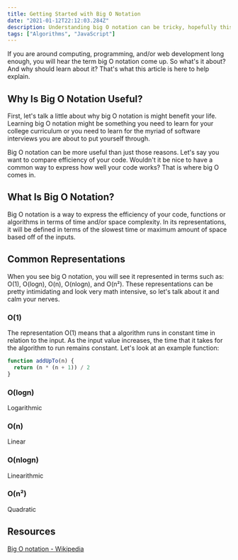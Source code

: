 ```yaml
---
title: Getting Started with Big O Notation
date: "2021-01-12T22:12:03.284Z"
description: Understanding big O notation can be tricky, hopefully this article helps.
tags: ["Algorithms", "JavaScript"]
---
```


If you are around computing, programming, and/or web development long enough, you will hear the term big O notation come up. So what's it about? And why should learn about it? That's what this article is here to help explain.

## Why Is Big O Notation Useful?

First, let's talk a little about why big O notation is might benefit your life. Learning big O notation might be something you need to learn for your college curriculum or you need to learn for the myriad of software interviews you are about to put yourself through.

Big O notation can be more useful than just those reasons. Let's say you want to compare efficiency of your code. Wouldn't it be nice to have a common way to express how well your code works? That is where big O comes in.

## What Is Big O Notation?

Big O notation is a way to express the efficiency of your code, functions or algorithms in terms of time and/or space complexity. In its representations, it will be defined in terms of the slowest time or maximum amount of space based off of the inputs.

## Common Representations

When you see big O notation, you will see it represented in terms such as: O(1), O(logn), O(n), O(nlogn), and O(n²). These representations can be pretty intimidating and look very math intensive, so let's talk about it and calm your nerves.

### O(1)
The representation O(1) means that a algorithm runs in constant time in relation to the input. As the input value increases, the time that it takes for the algorithm to run remains constant. Let's look at an example function:

```javascript
function addUpTo(n) {
  return (n * (n + 1)) / 2
}
```

### O(logn)
Logarithmic

### O(n)
Linear

### O(nlogn)
Linearithmic

### O(n²)
Quadratic

## Resources
[Big O notation - Wikipedia](https://en.wikipedia.org/wiki/Big_O_notation)
